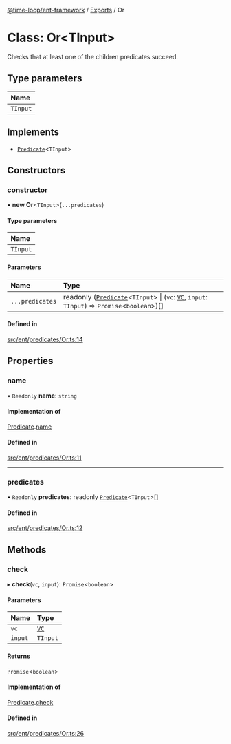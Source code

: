 [@time-loop/ent-framework](../README.md) / [Exports](../modules.md) / Or

# Class: Or<TInput\>

Checks that at least one of the children predicates succeed.

## Type parameters

| Name |
| :------ |
| `TInput` |

## Implements

- [`Predicate`](../interfaces/Predicate.md)<`TInput`\>

## Constructors

### constructor

• **new Or**<`TInput`\>(`...predicates`)

#### Type parameters

| Name |
| :------ |
| `TInput` |

#### Parameters

| Name | Type |
| :------ | :------ |
| `...predicates` | readonly ([`Predicate`](../interfaces/Predicate.md)<`TInput`\> \| (`vc`: [`VC`](VC.md), `input`: `TInput`) => `Promise`<`boolean`\>)[] |

#### Defined in

[src/ent/predicates/Or.ts:14](https://github.com/clickup/ent-framework/blob/master/src/ent/predicates/Or.ts#L14)

## Properties

### name

• `Readonly` **name**: `string`

#### Implementation of

[Predicate](../interfaces/Predicate.md).[name](../interfaces/Predicate.md#name)

#### Defined in

[src/ent/predicates/Or.ts:11](https://github.com/clickup/ent-framework/blob/master/src/ent/predicates/Or.ts#L11)

___

### predicates

• `Readonly` **predicates**: readonly [`Predicate`](../interfaces/Predicate.md)<`TInput`\>[]

#### Defined in

[src/ent/predicates/Or.ts:12](https://github.com/clickup/ent-framework/blob/master/src/ent/predicates/Or.ts#L12)

## Methods

### check

▸ **check**(`vc`, `input`): `Promise`<`boolean`\>

#### Parameters

| Name | Type |
| :------ | :------ |
| `vc` | [`VC`](VC.md) |
| `input` | `TInput` |

#### Returns

`Promise`<`boolean`\>

#### Implementation of

[Predicate](../interfaces/Predicate.md).[check](../interfaces/Predicate.md#check)

#### Defined in

[src/ent/predicates/Or.ts:26](https://github.com/clickup/ent-framework/blob/master/src/ent/predicates/Or.ts#L26)
